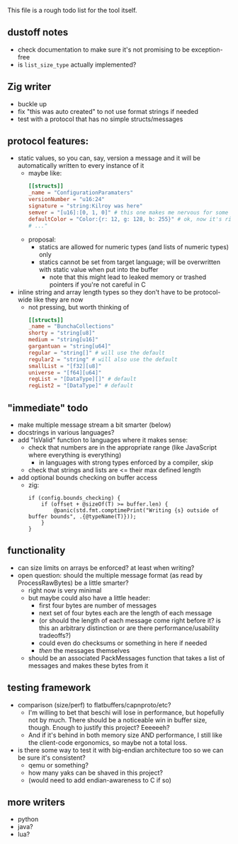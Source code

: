 This file is a rough todo list for the tool itself.

## dustoff notes
- check documentation to make sure it's not promising to be exception-free 
- is `list_size_type` actually implemented?

## Zig writer 
- <sigh> buckle up
- fix "this was auto created" to not use format strings if needed
- test with a protocol that has no simple structs/messages

## protocol features:
- static values, so you can, say, version a message and it will be automatically written to every instance of it
    - maybe like:
        ```toml
        [[structs]]
        _name = "ConfigurationParamaters"
        versionNumber = "u16:24"
        signature = "string:Kilroy was here"
        semver = "[u16]:[0, 1, 0]" # this one makes me nervous for some reason
        defaultColor = "Color:{r: 12, g: 128, b: 255}" # ok, now it's ridiculous
        # ..."
        ```
    - proposal:
        - statics are allowed for numeric types (and lists of numeric types) only
        - statics cannot be set from target language; will be overwritten with static value when put into the buffer
            - note that this might lead to leaked memory or trashed pointers if you're not careful in C
- inline string and array length types so they don't have to be protocol-wide like they are now
    - not pressing, but worth thinking of
        ```toml
        [[structs]]
        _name = "BunchaCollections"
        shorty = "string[u8]"
        medium = "string[u16]"
        gargantuan = "string[u64]"
        regular = "string[]" # will use the default
        regular2 = "string" # will also use the default
        smallList = "[f32][u8]"
        universe = "[f64][u64]"
        regList = "[DataType][]" # default
        regList2 = "[DataType]" # default
        ```

## "immediate" todo
- make multiple message stream a bit smarter (below)
- docstrings in various languages?
- add "IsValid" function to languages where it makes sense:
    - check that numbers are in the appropriate range (like JavaScript where everything is everything)
        - in languages with strong types enforced by a compiler, skip
    - check that strings and lists are <= their max defined length
- add optional bounds checking on buffer access
  - zig: 
    ```zig
    if (config.bounds_checking) {
        if (offset + @sizeOf(T) >= buffer.len) {
            @panic(std.fmt.comptimePrint("Writing {s} outside of buffer bounds", .{@typeName(T)}));
        }
    }
    ```

## functionality
- can size limits on arrays be enforced? at least when writing?
- open question: should the multiple message format (as read by ProcessRawBytes) be a little smarter?
    - right now is very minimal
    - but maybe could also have a little header: 
        - first four bytes are number of messages
        - next set of four bytes each are the length of each message
        - (or should the length of each message come right before it? is this an arbitrary distinction or are there performance/usability tradeoffs?)
        - could even do checksums or something in here if needed
        - *then* the messages themselves
    - should be an associated PackMessages function that takes a list of messages and makes these bytes from it

## testing framework
  - comparison (size/perf) to flatbuffers/capnproto/etc?
      - I'm willing to bet that beschi will lose in performance, but hopefully not by much. There should be a noticeable win in buffer size, though. Enough to justify this project? Eeeeeeh? 
      - And if it's behind in both memory size AND performance, I still like the client-code ergonomics, so maybe not a total loss. 
  - is there some way to test it with big-endian architecture too so we can be sure it's consistent? 
      - qemu or something?
      - how many yaks can be shaved in this project?
      - (would need to add endian-awareness to C if so)

## more writers
* python
* java?
* lua?
